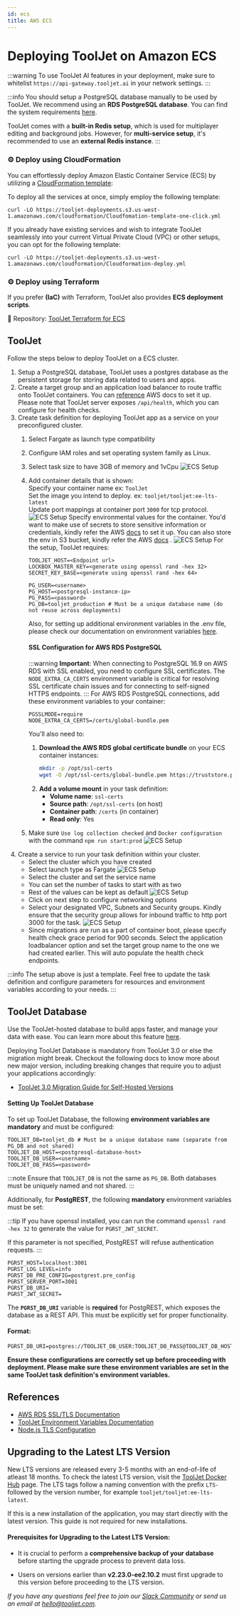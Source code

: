```yaml
---
id: ecs
title: AWS ECS
---
```


# Deploying ToolJet on Amazon ECS

:::warning
To use ToolJet AI features in your deployment, make sure to whitelist `https://api-gateway.tooljet.ai` in your network settings.
:::

:::info
You should setup a PostgreSQL database manually to be used by ToolJet. We recommend using an **RDS PostgreSQL database**. You can find the system requirements [here](/docs/3.5.0-LTS/setup/system-requirements#postgresql).

ToolJet comes with a **built-in Redis setup**, which is used for multiplayer editing and background jobs. However, for **multi-service setup**, it's recommended to use an **external Redis instance**.
:::

### ⚙️ Deploy using CloudFormation

You can effortlessly deploy Amazon Elastic Container Service (ECS) by utilizing a [CloudFormation template](https://aws.amazon.com/cloudformation/):

To deploy all the services at once, simply employ the following template:

```
curl -LO https://tooljet-deployments.s3.us-west-1.amazonaws.com/cloudformation/Cloudfomation-template-one-click.yml
```

If you already have existing services and wish to integrate ToolJet seamlessly into your current Virtual Private Cloud (VPC) or other setups, you can opt for the following template:

```
curl -LO https://tooljet-deployments.s3.us-west-1.amazonaws.com/cloudformation/Cloudformation-deploy.yml
```

### ⚙️ Deploy using Terraform

If you prefer **(IaC)** with Terraform, ToolJet also provides **ECS deployment scripts**.

📂 Repository: [ToolJet Terraform for ECS](https://github.com/ToolJet/ToolJet/tree/develop/terraform/ECS)


## ToolJet

Follow the steps below to deploy ToolJet on a ECS cluster.

1. Setup a PostgreSQL database, ToolJet uses a postgres database as the persistent storage for storing data related to users and apps.
2. Create a target group and an application load balancer to route traffic onto ToolJet containers. You can [reference](https://docs.aws.amazon.com/AmazonECS/latest/userguide/create-application-load-balancer.html) AWS docs to set it up. Please note that ToolJet server exposes `/api/health`, which you can configure for health checks.
3. Create task definition for deploying ToolJet app as a service on your preconfigured cluster.
   1. Select Fargate as launch type compatibility
   2. Configure IAM roles and set operating system family as Linux.
   3. Select task size to have 3GB of memory and 1vCpu
       <img className="screenshot-full" src="/img/setup/ecs/ecs-4.png" alt="ECS Setup" />
   4. Add container details that is shown: <br/>
      Specify your container name ex: `ToolJet` <br/>
      Set the image you intend to deploy. ex: `tooljet/tooljet:ee-lts-latest` <br/>
      Update port mappings at container port `3000` for tcp protocol.
        <img className="screenshot-full" src="/img/setup/ecs/ecs-5.png" alt="ECS Setup" />
      Specify environmental values for the container. You'd want to make use of secrets to store sensitive information or credentials, kindly refer the AWS [docs](https://docs.aws.amazon.com/AmazonECS/latest/developerguide/specifying-sensitive-data-secrets.html) to set it up. You can also store the env in S3 bucket, kindly refer the AWS [docs](https://docs.aws.amazon.com/AmazonECS/latest/developerguide/taskdef-envfiles.html) .
        <img className="screenshot-full" src="/img/setup/ecs/ecs-6.png" alt="ECS Setup" />
      For the setup, ToolJet requires:
      ```
      TOOLJET_HOST=<Endpoint url>
      LOCKBOX_MASTER_KEY=<generate using openssl rand -hex 32>
      SECRET_KEY_BASE=<generate using openssl rand -hex 64>

      PG_USER=<username>
      PG_HOST=<postgresql-instance-ip>
      PG_PASS=<password>
      PG_DB=tooljet_production # Must be a unique database name (do not reuse across deployments)
      ```
      Also, for setting up additional environment variables in the .env file, please check our documentation on environment variables [here](/docs/setup/env-vars).

      #### SSL Configuration for AWS RDS PostgreSQL
      :::warning
      **Important**: When connecting to PostgreSQL 16.9 on AWS RDS with SSL enabled, you need to configure SSL certificates. The `NODE_EXTRA_CA_CERTS` environment variable is critical for resolving SSL certificate chain issues and for connecting to self-signed HTTPS endpoints.
      :::
      For AWS RDS PostgreSQL connections, add these environment variables to your container:
      ```
      PGSSLMODE=require
      NODE_EXTRA_CA_CERTS=/certs/global-bundle.pem
      ```
      You'll also need to:
      1. **Download the AWS RDS global certificate bundle** on your ECS container instances:
         ```bash
         mkdir -p /opt/ssl-certs
         wget -O /opt/ssl-certs/global-bundle.pem https://truststore.pki.rds.amazonaws.com/global/global-bundle.pem
         ```
      2. **Add a volume mount** in your task definition:
         - **Volume name**: `ssl-certs`
         - **Source path**: `/opt/ssl-certs` (on host)
         - **Container path**: `/certs` (in container)
         - **Read only**: Yes
   5. Make sure `Use log collection checked` and `Docker configuration` with the command `npm run start:prod`
      <img className="screenshot-full" src="/img/setup/ecs/ecs-8.png" alt="ECS Setup" />
4. Create a service to run your task definition within your cluster.
    - Select the cluster which you have created
    - Select launch type as Fargate
      <img className="screenshot-full img-m" src="/img/setup/ecs/ecs-9.png" alt="ECS Setup" />
    - Select the cluster and set the service name
    - You can set the number of tasks to start with as two
    - Rest of the values can be kept as default
      <img className="screenshot-full img-l" src="/img/setup/ecs/ecs-10.png" alt="ECS Setup" />
    - Click on next step to configure networking options
    - Select your designated VPC, Subnets and Security groups. Kindly ensure that the security group allows for inbound traffic to http port 3000 for the task.
      <img className="screenshot-full img-l" src="/img/setup/ecs/ecs-11.png" alt="ECS Setup" />
    - Since migrations are run as a part of container boot, please specify health check grace period for 900 seconds. Select the application loadbalancer option and set the target group name to the one we had created earlier. This will auto populate the health check endpoints.

:::info
The setup above is just a template. Feel free to update the task definition and configure parameters for resources and environment variables according to your needs.
:::

## ToolJet Database

Use the ToolJet-hosted database to build apps faster, and manage your data with ease. You can learn more about this feature [here](/docs/tooljet-db/tooljet-database).

Deploying ToolJet Database is mandatory from ToolJet 3.0 or else the migration might break. Checkout the following docs to know more about new major version, including breaking changes that require you to adjust your applications accordingly:

- [ToolJet 3.0 Migration Guide for Self-Hosted Versions](./upgrade-to-v3.md)

#### Setting Up ToolJet Database

To set up ToolJet Database, the following **environment variables are mandatory** and must be configured:

```env
TOOLJET_DB=tooljet_db # Must be a unique database name (separate from PG_DB and not shared)
TOOLJET_DB_HOST=<postgresql-database-host>
TOOLJET_DB_USER=<username>
TOOLJET_DB_PASS=<password>
```

:::note
Ensure that `TOOLJET_DB` is not the same as `PG_DB`. Both databases must be uniquely named and not shared.
:::

Additionally, for **PostgREST**, the following **mandatory** environment variables must be set:

:::tip
If you have openssl installed, you can run the
command `openssl rand -hex 32` to generate the value for `PGRST_JWT_SECRET`.

If this parameter is not specified, PostgREST will refuse authentication requests.
:::

```env
PGRST_HOST=localhost:3001
PGRST_LOG_LEVEL=info
PGRST_DB_PRE_CONFIG=postgrest.pre_config
PGRST_SERVER_PORT=3001
PGRST_DB_URI=
PGRST_JWT_SECRET=
```

The **`PGRST_DB_URI`** variable is **required** for PostgREST, which exposes the database as a REST API. This must be explicitly set for proper functionality.

#### Format:

```env
PGRST_DB_URI=postgres://TOOLJET_DB_USER:TOOLJET_DB_PASS@TOOLJET_DB_HOST:5432/TOOLJET_DB
```

**Ensure these configurations are correctly set up before proceeding with deployment. Please make sure these environment variables are set in the same ToolJet task definition's environment variables.**

## References

- [AWS RDS SSL/TLS Documentation](https://docs.aws.amazon.com/AmazonRDS/latest/UserGuide/UsingWithRDS.SSL.html)
- [ToolJet Environment Variables Documentation](https://docs.tooljet.com/docs/setup/env-vars/)
- [Node.js TLS Configuration](https://nodejs.org/api/tls.html)

## Upgrading to the Latest LTS Version

New LTS versions are released every 3-5 months with an end-of-life of atleast 18 months. To check the latest LTS version, visit the [ToolJet Docker Hub](https://hub.docker.com/r/tooljet/tooljet/tags) page. The LTS tags follow a naming convention with the prefix `LTS-` followed by the version number, for example `tooljet/tooljet:ee-lts-latest`.

If this is a new installation of the application, you may start directly with the latest version. This guide is not required for new installations.

#### Prerequisites for Upgrading to the Latest LTS Version:

- It is crucial to perform a **comprehensive backup of your database** before starting the upgrade process to prevent data loss.

- Users on versions earlier than **v2.23.0-ee2.10.2** must first upgrade to this version before proceeding to the LTS version.

_If you have any questions feel free to join our [Slack Community](https://join.slack.com/t/tooljet/shared_invite/zt-2rk4w42t0-ZV_KJcWU9VL1BBEjnSHLCA) or send us an email at hello@tooljet.com._
